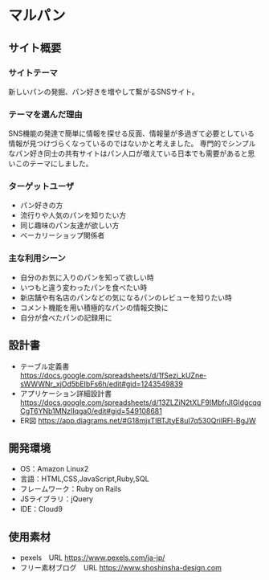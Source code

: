 # マルパン

## サイト概要
### サイトテーマ
新しいパンの発掘、パン好きを増やして繋がるSNSサイト。

### テーマを選んだ理由
SNS機能の発達で簡単に情報を探せる反面、情報量が多過ぎて必要としている情報が見つけづらくなっているのではないかと考えました。
専門的でシンプルなパン好き同士の共有サイトはパン人口が増えている日本でも需要があると思いこのテーマにしました。

### ターゲットユーザ
- パン好きの方
- 流行りや人気のパンを知りたい方
- 同じ趣味のパン友達が欲しい方
- ベーカリーショップ関係者

### 主な利用シーン
- 自分のお気に入りのパンを知って欲しい時
- いつもと違う変わったパンを食べたい時
- 新店舗や有名店のパンなどの気になるパンのレビューを知りたい時
- コメント機能を用い積極的なパンの情報交換に
- 自分が食べたパンの記録用に

## 設計書
- テーブル定義書　
https://docs.google.com/spreadsheets/d/1fSezj_kUZne-sWWWNr_xjOd5bEIbFs6h/edit#gid=1243549839
- アプリケーション詳細設計書
https://docs.google.com/spreadsheets/d/13ZLZiN2tXLF9IMbfrJIGIdgcqqCgT6YNb1MNzIIqga0/edit#gid=549108681
- ER図
https://app.diagrams.net/#G18mjxTIBTJtyE8uI7q530QrilRFl-BgJW

## 開発環境
- OS：Amazon Linux2
- 言語：HTML,CSS,JavaScript,Ruby,SQL
- フレームワーク：Ruby on Rails
- JSライブラリ：jQuery
- IDE：Cloud9

## 使用素材
- pexels　URL https://www.pexels.com/ja-jp/
- フリー素材ブログ　URL https://www.shoshinsha-design.com